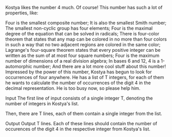  Kostya likes the number 4 much. Of course! This number has such a lot of properties, like:

Four is the smallest composite number; It is also the smallest Smith number;  The smallest non-cyclic group has four elements; Four is the maximal degree
of the equation that can be solved in radicals; There is four-color theorem that states that any map can be colored in no more than four colors in such a
way that no two adjacent regions are colored in the same color; Lagrange's four-square theorem states that every positive integer can be written as the
sum of at most four square numbers; Four is the maximum number of dimensions of a real division algebra; In bases 6 and 12, 4 is a 1-automorphic number;
And there are a lot more cool stuff about this number! Impressed by the power of this number, Kostya has begun to look for occurrences of four anywhere. He
has a list of T integers, for each of them he wants to calculate the number of occurrences of the digit 4 in the decimal representation. He is too busy
now, so please help him.

Input The first line of input consists of a single integer T, denoting the number of integers in Kostya's list.

Then, there are T lines, each of them contain a single integer from the list.

Output Output T lines. Each of these lines should contain the number of
occurences of the digit 4 in the respective integer from Kostya's list.
